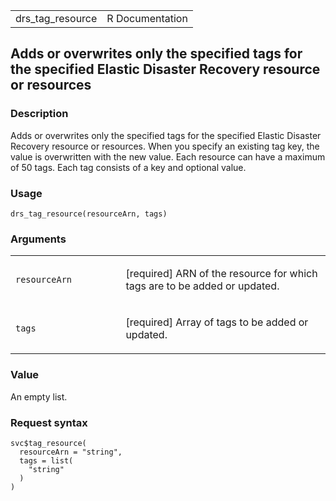 <table style="width: 100%;">
<tbody>
<tr class="odd">
<td>drs_tag_resource</td>
<td style="text-align: right;">R Documentation</td>
</tr>
</tbody>
</table>

## Adds or overwrites only the specified tags for the specified Elastic Disaster Recovery resource or resources

### Description

Adds or overwrites only the specified tags for the specified Elastic
Disaster Recovery resource or resources. When you specify an existing
tag key, the value is overwritten with the new value. Each resource can
have a maximum of 50 tags. Each tag consists of a key and optional
value.

### Usage

    drs_tag_resource(resourceArn, tags)

### Arguments

<table>
<colgroup>
<col style="width: 35%" />
<col style="width: 65%" />
</colgroup>
<tbody>
<tr class="odd">
<td><code id="drs_tag_resource_:_resourceArn">resourceArn</code></td>
<td><p>[required] ARN of the resource for which tags are to be added or
updated.</p></td>
</tr>
<tr class="even">
<td><code id="drs_tag_resource_:_tags">tags</code></td>
<td><p>[required] Array of tags to be added or updated.</p></td>
</tr>
</tbody>
</table>

### Value

An empty list.

### Request syntax

    svc$tag_resource(
      resourceArn = "string",
      tags = list(
        "string"
      )
    )
